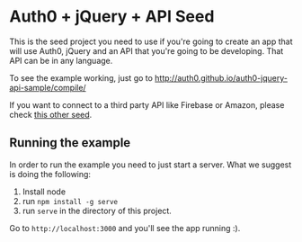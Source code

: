 # Auth0 + jQuery + API Seed

This is the seed project you need to use if you're going to create an app that will use Auth0, jQuery and an API that you're going to be developing. That API can be in any language.

To see the example working, just go to http://auth0.github.io/auth0-jquery-api-sample/compile/

If you want to connect to a third party API like Firebase or Amazon, please check [this other seed](https://github.com/auth0/auth0-jquery-thirdparty-sample).

## Running the example

In order to run the example you need to just start a server. What we suggest is doing the following:

1. Install node
2. run `npm install -g serve` 
3. run `serve` in the directory of this project.

Go to `http://localhost:3000` and you'll see the app running :).
